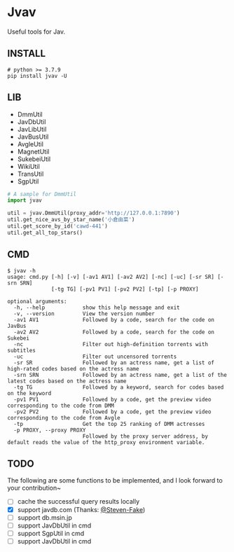 # Jvav

Useful tools for Jav.

## INSTALL

```
# python >= 3.7.9
pip install jvav -U
```

## LIB

- DmmUtil
- JavDbUtil
- JavLibUtil
- JavBusUtil
- AvgleUtil
- MagnetUtil
- SukebeiUtil
- WikiUtil
- TransUtil
- SgpUtil

```py
# A sample for DmmUtil
import jvav

util = jvav.DmmUtil(proxy_addr='http://127.0.0.1:7890')
util.get_nice_avs_by_star_name('小倉由菜')
util.get_score_by_id('cawd-441')
util.get_all_top_stars()
```

## CMD

```
$ jvav -h
usage: cmd.py [-h] [-v] [-av1 AV1] [-av2 AV2] [-nc] [-uc] [-sr SR] [-srn SRN]
              [-tg TG] [-pv1 PV1] [-pv2 PV2] [-tp] [-p PROXY]

optional arguments:
  -h, --help            show this help message and exit
  -v, --version         View the version number
  -av1 AV1              Followed by a code, search for the code on JavBus
  -av2 AV2              Followed by a code, search for the code on Sukebei
  -nc                   Filter out high-definition torrents with subtitles
  -uc                   Filter out uncensored torrents
  -sr SR                Followed by an actress name, get a list of high-rated codes based on the actress name
  -srn SRN              Followed by an actress name, get a list of the latest codes based on the actress name
  -tg TG                Followed by a keyword, search for codes based on the keyword
  -pv1 PV1              Followed by a code, get the preview video corresponding to the code from DMM
  -pv2 PV2              Followed by a code, get the preview video corresponding to the code from Avgle
  -tp                   Get the top 25 ranking of DMM actresses
  -p PROXY, --proxy PROXY
                        Followed by the proxy server address, by default reads the value of the http_proxy environment variable.
```

## TODO

The following are some functions to be implemented, and I look forward to your contribution~ 

- [ ] cache the successful query results locally
- [x] support javdb.com (Thanks: [@Steven-Fake](https://github.com/Steven-Fake))
- [ ] support db.msin.jp
- [ ] support JavDbUtil in cmd
- [ ] support SgpUtil in cmd
- [ ] support JavDbUtil in cmd